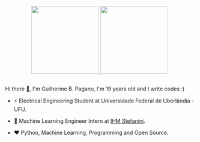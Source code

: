 
<div align="center">
  <a href="https://github.com/gbPagano">
      <img height="180em" src="https://github-readme-stats.vercel.app/api?username=gbpagano&show_icons=true&theme=dracula&hide_border=true&count_private=true"/>
      <img height="180em" src="https://github-readme-stats.vercel.app/api/top-langs/?username=gbpagano&layout=compact&theme=dracula&hide_border=true&langs_count=8"/>
  </a>
</div>

##
  
Hi there 👋,  I'm Guilherme B. Pagano, I'm 19 years old and I write codes :)


- ⚡ Electrical Engineering Student at Universidade Federal de Uberlândia - UFU.

- 💼 Machine Learning Engineer Intern at [IHM Stefanini](https://www.ihm.com.br/).

- ❤️ Python, Machine Learning, Programming and Open Source.

